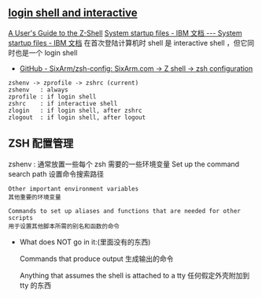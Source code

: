 ## [login shell and interactive](https://zsh.sourceforge.io/Guide/zshguide02.html)
[A User's Guide to the Z-Shell](https://zsh.sourceforge.io/Guide/zshguide02.html#l9)
[System startup files - IBM 文档 --- System startup files - IBM 文档](https://www.ibm.com/docs/zh/aix/7.1?topic=customization-system-startup-files)
在首次登陆计算机时 shell 是 interactive shell ，但它同时也是一个 login shell

- [GitHub - SixArm/zsh-config: SixArm.com → Z shell → zsh configuration](https://github.com/SixArm/zsh-config)
````
zshenv -> zprofile -> zshrc (current)
zshenv   : always
zprofile : if login shell
zshrc    : if interactive shell
zlogin   : if login shell, after zshrc
zlogout  : if login shell, after logout
````

## ZSH 配置管理

zshenv : 通常放置一些每个 zsh 需要的一些环境变量
    Set up the command search path
    设置命令搜索路径

    Other important environment variables
    其他重要的环境变量

    Commands to set up aliases and functions that are needed for other scripts
    用于设置其他脚本所需的别名和函数的命令

- What does NOT go in it:(里面没有的东西)

    Commands that produce output
    生成输出的命令

    Anything that assumes the shell is attached to a tty
    任何假定外壳附加到 tty 的东西

